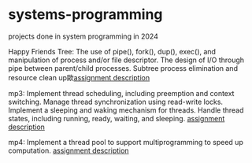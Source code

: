 # systems-programming
projects done in system programming in 2024  
    
Happy Friends Tree: The use of pipe(), fork(), dup(), exec(), and manipulation of process and/or file descriptor. The design of I/O through pipe between parent/child processes. Subtree process elimination and resource clean up歐[assignment description](https://hackmd.io/@rwGDMkdFT2m4A250yFDLPg/BJURLjchC)  
  
mp3: Implement thread scheduling, including preemption and context switching. Manage thread synchronization using read-write locks. Implement a sleeping and waking mechanism for threads. Handle thread states, including running, ready, waiting, and sleeping. [assignment description](https://hackmd.io/@seantsao00/sp2024_hw3)  
  
mp4: Implement a thread pool to support multiprogramming to speed up computation. [assignment description](https://hackmd.io/@kcwayne/sp2024_hw4)
